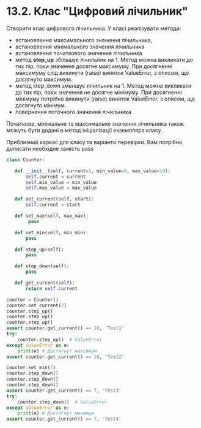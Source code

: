 # 13.2. Клас "Цифровий лічильник"
Створити клас цифрового лічильника. У класі реалізувати методи:
+ встановлення максимального значення лічильника,
+ встановлення мінімального значення лічильника
+ встановлення початкового значення лічильника
+ метод **step_up** збільшує лічильник на 1. 
Метод можна викликати до тих пір, поки значення досягне максимуму. 
При досягненні максимуму слід викинути (raise) виняток ValueError, з описом, що досягнуто максимум.
+ метод step_down зменшує лічильник на 1. 
Метод можна викликати до тих пір, поки значення не досягне мінімуму. 
При досягненні мінімуму потрібно викинути (raise) виняток ValueError, з описом, що досягнуто мінімум.
+ повернення поточного значення лічильника

Початкове, мінімальне та максимальне значення лічильника також можуть бути додані в метод ініціалізації 
екземпляра класу.

Приблизний каркас для класу та варіанти перевірки. Вам потрібно дописати необхідне замість pass

```python
class Counter:

   def __init__(self, current=1, min_value=0, max_value=10):
       self.current = current
       self.min_value = min_value
       self.max_value = max_value

   def set_current(self, start):
       self.current = start

   def set_max(self, max_max):
        pass

   def set_min(self, min_min):
       pass

   def step_up(self):
       pass

   def step_down(self):
       pass

   def get_current(self):
       return self.current

counter = Counter()
counter.set_current(7)
counter.step_up()
counter.step_up()
counter.step_up()
assert counter.get_current() == 10, 'Test1'
try:
    counter.step_up()  # ValueError
except ValueError as e:
    print(e) # Достигнут максимум
assert counter.get_current() == 10, 'Test2'

counter.set_min(7)
counter.step_down()
counter.step_down()
counter.step_down()
assert counter.get_current() == 7, 'Test3'
try:
    counter.step_down()  # ValueError
except ValueError as e:
    print(e) # Достигнут минимум
assert counter.get_current() == 7, 'Test4'
```

